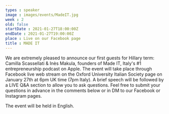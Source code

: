 ```yaml
---
types : speaker
image : images/events/MadeIT.jpg
week : 2
old: false
startDate : 2021-01-27T18:00:00Z
endDate : 2021-01-27T19:00:00Z
place : Live on our Facebook page
title : MADE IT
---
```

We are extremely pleased to announce our first guests for Hillary term: Camilla Scassellati & Inès Makula, founders of Made IT, Italy's #1 entrepreneurship podcast on Apple. The event will take place through Facebook live web stream on the Oxford University Italian Society page on January 27th at 6pm UK time (7pm Italy).
A brief speech will be followed by a LIVE Q&A section to allow you to ask questions. Feel free to submit your questions in advance in the comments below or in DM to our Facebook or Instagram pages.

The event will be held in English.
